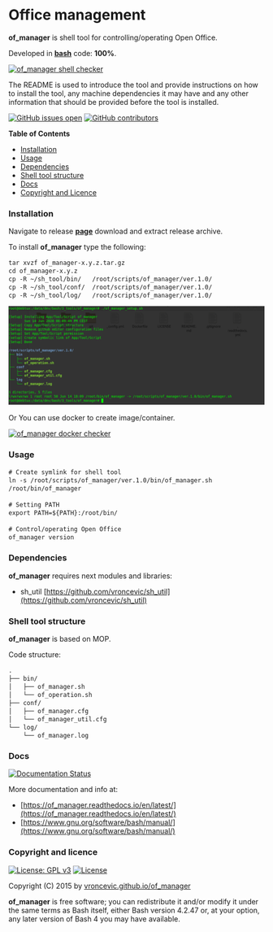 # Office management

**of_manager** is shell tool for controlling/operating Open Office.

Developed in **[bash](https://en.wikipedia.org/wiki/Bash_(Unix_shell))** code: **100%**.

[![of_manager shell checker](https://github.com/vroncevic/of_manager/workflows/of_manager%20shell%20checker/badge.svg)](https://github.com/vroncevic/of_manager/actions?query=workflow%3A%22of_manager+shell+checker%22)

The README is used to introduce the tool and provide instructions on
how to install the tool, any machine dependencies it may have and any
other information that should be provided before the tool is installed.

[![GitHub issues open](https://img.shields.io/github/issues/vroncevic/of_manager.svg)](https://github.com/vroncevic/of_manager/issues) [![GitHub contributors](https://img.shields.io/github/contributors/vroncevic/of_manager.svg)](https://github.com/vroncevic/of_manager/graphs/contributors)

<!-- START doctoc -->
**Table of Contents**

- [Installation](#installation)
- [Usage](#usage)
- [Dependencies](#dependencies)
- [Shell tool structure](#shell-tool-structure)
- [Docs](#docs)
- [Copyright and Licence](#copyright-and-licence)
<!-- END doctoc -->

### Installation

Navigate to release **[page](https://github.com/vroncevic/of_manager/releases)** download and extract release archive.

To install **of_manager** type the following:

```
tar xvzf of_manager-x.y.z.tar.gz
cd of_manager-x.y.z
cp -R ~/sh_tool/bin/   /root/scripts/of_manager/ver.1.0/
cp -R ~/sh_tool/conf/  /root/scripts/of_manager/ver.1.0/
cp -R ~/sh_tool/log/   /root/scripts/of_manager/ver.1.0/
```

![alt tag](https://raw.githubusercontent.com/vroncevic/of_manager/dev/docs/setup_tree.png)

Or You can use docker to create image/container.

[![of_manager docker checker](https://github.com/vroncevic/of_manager/workflows/of_manager%20docker%20checker/badge.svg)](https://github.com/vroncevic/of_manager/actions?query=workflow%3A%22of_manager+docker+checker%22)

### Usage

```
# Create symlink for shell tool
ln -s /root/scripts/of_manager/ver.1.0/bin/of_manager.sh /root/bin/of_manager

# Setting PATH
export PATH=${PATH}:/root/bin/

# Control/operating Open Office
of_manager version
```

### Dependencies

**of_manager** requires next modules and libraries:
* sh_util [https://github.com/vroncevic/sh_util](https://github.com/vroncevic/sh_util)

### Shell tool structure

**of_manager** is based on MOP.

Code structure:
```
.
├── bin/
│   ├── of_manager.sh
│   └── of_operation.sh
├── conf/
│   ├── of_manager.cfg
│   └── of_manager_util.cfg
└── log/
    └── of_manager.log
```

### Docs

[![Documentation Status](https://readthedocs.org/projects/of_manager/badge/?version=latest)](https://of_manager.readthedocs.io/projects/of_manager/en/latest/?badge=latest)

More documentation and info at:
* [https://of_manager.readthedocs.io/en/latest/](https://of_manager.readthedocs.io/en/latest/)
* [https://www.gnu.org/software/bash/manual/](https://www.gnu.org/software/bash/manual/)

### Copyright and licence

[![License: GPL v3](https://img.shields.io/badge/License-GPLv3-blue.svg)](https://www.gnu.org/licenses/gpl-3.0) [![License](https://img.shields.io/badge/License-Apache%202.0-blue.svg)](https://opensource.org/licenses/Apache-2.0)

Copyright (C) 2015 by [vroncevic.github.io/of_manager](https://vroncevic.github.io/of_manager)

**of_manager** is free software; you can redistribute it and/or modify
it under the same terms as Bash itself, either Bash version 4.2.47 or,
at your option, any later version of Bash 4 you may have available.

